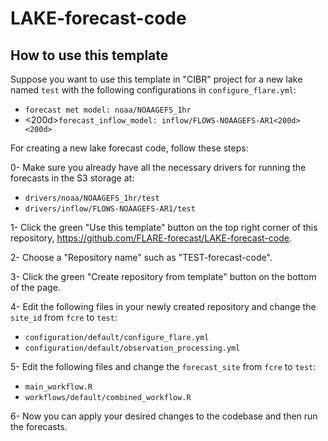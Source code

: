 # LAKE-forecast-code
## How to use this template

Suppose you want to use this template in "CIBR" project for a new lake named `test` with the following configurations in `configure_flare.yml`:
  - `forecast met model: noaa/NOAAGEFS_1hr`
  - <200d>`forecast_inflow_model: inflow/FLOWS-NOAAGEFS-AR1<200d><200d>`

For creating a new lake forecast code, follow these steps:

0- Make sure you already have all the necessary drivers for running the forecasts in the S3 storage at:
  - `drivers/noaa/NOAAGEFS_1hr/test`
  - `drivers/inflow/FLOWS-NOAAGEFS-AR1/test`

1- Click the green "Use this template" button on the top right corner of this repository, https://github.com/FLARE-forecast/LAKE-forecast-code.

2- Choose a "Repository name" such as "TEST-forecast-code".

3- Click the green "Create repository from template" button on the bottom of the page.

4- Edit the following files in your newly created repository and change the `site_id` from `fcre` to `test`:
  - `configuration/default/configure_flare.yml`
  - `configuration/default/observation_processing.yml`

5- Edit the following files and change the `forecast_site` from `fcre` to `test`:
  - `main_workflow.R`
  - `workflows/default/combined_workflow.R`

6- Now you can apply your desired changes to the codebase and then run the forecasts.
